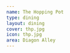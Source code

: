```yaml
---
name: The Hopping Pot
type: dining
layout: dining 
cover: thp.jpg
icon: thp.jpg
area: Diagon Alley
---
```

